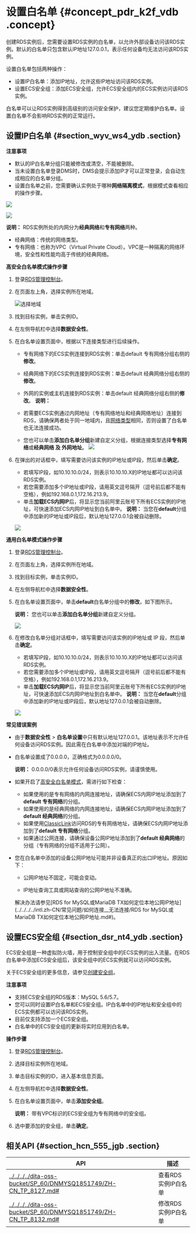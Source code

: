 # 设置白名单 {#concept_pdr_k2f_vdb .concept}

创建RDS实例后，您需要设置RDS实例的白名单，以允许外部设备访问该RDS实例。默认的白名单只包含默认IP地址127.0.0.1，表示任何设备均无法访问该RDS实例。

设置白名单包括两种操作：

-   设置IP白名单：添加IP地址，允许这些IP地址访问该RDS实例。
-   设置ECS安全组：添加ECS安全组，允许ECS安全组内的ECS实例访问该RDS实例。

白名单可以让RDS实例得到高级别的访问安全保护，建议您定期维护白名单。设置白名单不会影响RDS实例的正常运行。

## 设置IP白名单 {#section_wyv_ws4_ydb .section}

**注意事项**

-   默认的IP白名单分组只能被修改或清空，不能被删除。
-   当未设置白名单登录DMS时，DMS会提示添加IP才可以正常登录，会自动生成相应的白名单分组。
-   设置白名单之前，您需要确认实例处于哪种**网络隔离模式**，根据模式查看相应的操作步骤。

![](http://static-aliyun-doc.oss-cn-hangzhou.aliyuncs.com/assets/img/7816/156516924035435_zh-CN.png)

![](http://static-aliyun-doc.oss-cn-hangzhou.aliyuncs.com/assets/img/7816/156516924035436_zh-CN.png)

**说明：** RDS实例所处的内网分为**经典网络**和**专有网络**两种。

-   经典网络：传统的网络类型。
-   专有网络：也称为VPC（Virtual Private Cloud）。VPC是一种隔离的网络环境，安全性和性能均高于传统的经典网络。

**高安全白名单模式操作步骤**

1.  登录[RDS管理控制台](https://rds.console.aliyun.com/)。
2.  在页面左上角，选择实例所在地域。

    ![选择地域](http://static-aliyun-doc.oss-cn-hangzhou.aliyuncs.com/assets/img/7814/156516924136543_zh-CN.png)

3.  找到目标实例，单击实例ID。
4.  在左侧导航栏中选择**数据安全性**。
5.  在白名单设置页面中，根据以下连接类型进行后续操作。

    -   专有网络下的ECS实例连接到RDS实例：单击default 专有网络分组右侧的**修改**。
    -   经典网络下的ECS实例连接到RDS实例：单击default 经典网络分组右侧的**修改**。
    -   外网的实例或主机连接到RDS实例：单击default 经典网络分组右侧的**修改**。
    **说明：** 

    -   若需要ECS实例通过内网地址（专有网络地址和经典网络地址）连接到RDS，请确保两者处于同一地域内，且[网络类型](../../../../intl.zh-CN/用户指南/实例管理/切换网络类型.md#)相同，否则设置了白名单也无法连接成功。
    -   您也可以单击**添加白名单分组**新建自定义分组，根据连接类型选择**专有网络**或**经典网络 及 外网地址**。
    ![](http://static-aliyun-doc.oss-cn-hangzhou.aliyuncs.com/assets/img/7816/156516924135445_zh-CN.png)

6.  在弹出的对话框中，填写需要访问该实例的IP地址或IP段，然后单击**确定**。

    -   若填写IP段，如10.10.10.0/24，则表示10.10.10.X的IP地址都可以访问该RDS实例。
    -   若您需要添加多个IP地址或IP段，请用英文逗号隔开（逗号前后都不能有空格），例如192.168.0.1,172.16.213.9。
    -   单击**加载ECS内网IP**后，将显示您当前阿里云账号下所有ECS实例的IP地址，可快速添加ECS内网IP地址到白名单中。
    **说明：** 当您在**default**分组中添加新的IP地址或IP段后，默认地址127.0.0.1会被自动删除。

    ![](http://static-aliyun-doc.oss-cn-hangzhou.aliyuncs.com/assets/img/7816/15651692411795_zh-CN.png)


**通用白名单模式操作步骤**

1.  登录[RDS管理控制台](https://rds.console.aliyun.com/)。
2.  在页面左上角，选择实例所在地域。
3.  找到目标实例，单击实例ID。
4.  在左侧导航栏中选择**数据安全性**。
5.  在白名单设置页面中，单击**default**白名单分组中的**修改**，如下图所示。

    **说明：** 您也可以单击**添加白名单分组**新建自定义分组。

    ![](http://static-aliyun-doc.oss-cn-hangzhou.aliyuncs.com/assets/img/7816/15651692411794_zh-CN.png)

6.  在修改白名单分组对话框中，填写需要访问该实例的IP地址或 IP 段，然后单击**确定**。

    -   若填写IP段，如10.10.10.0/24，则表示10.10.10.X的IP地址都可以访问该RDS实例。
    -   若您需要添加多个IP地址或IP段，请用英文逗号隔开（逗号前后都不能有空格），例如192.168.0.1,172.16.213.9。
    -   单击**加载ECS内网IP**后，将显示您当前阿里云账号下所有ECS实例的IP地址，可快速添加ECS内网IP地址到白名单中。
    **说明：** 当您在**default**分组中添加新的IP地址或IP段后，默认地址127.0.0.1会被自动删除。

    ![](http://static-aliyun-doc.oss-cn-hangzhou.aliyuncs.com/assets/img/7816/15651692411795_zh-CN.png)


**常见错误案例**

-   由于**数据安全性** \> **白名单设置**中只有默认地址127.0.0.1。该地址表示不允许任何设备访问RDS实例。因此需在白名单中添加对端的IP地址。
-   白名单设置成了0.0.0.0，正确格式为0.0.0.0/0。

    **说明：** 0.0.0.0/0表示允许任何设备访问RDS实例，请谨慎使用。

-   如果开启了[高安全白名单模式](../../../../intl.zh-CN/用户指南/数据安全性/切换为高安全白名单模式.md#)，需进行如下检查：
    -   如果使用的是专有网络的内网连接地址，请确保ECS内网IP地址添加到了**default 专有网络**的分组。
    -   如果使用的是经典网络的内网连接地址，请确保ECS内网IP地址添加到了**default 经典网络**的分组。
    -   如果使用[ClassicLink](https://www.alibabacloud.com/help/zh/doc-detail/65412.htm)访问RDS的专有网络地址，请确保ECS内网IP地址添加到了**default 专有网络**分组。
    -   如果通过公网连接，请确保设备公网IP地址添加到了**default 经典网络**的分组（专有网络的分组不适用于公网）。
-   您在白名单中添加的设备公网IP地址可能并非设备真正的出口IP地址。原因如下：

    -   公网IP地址不固定，可能会变动。

    -   IP地址查询工具或网站查询的公网IP地址不准确。

    解决办法请参见[RDS for MySQL或MariaDB TX如何定位本地公网IP地址](../../../../intl.zh-CN/常见问题/如何连接__无法连接/RDS for MySQL或MariaDB TX如何定位本地公网IP地址.md#)。


## 设置ECS安全组 {#section_dsr_nt4_ydb .section}

ECS安全组是一种虚拟防火墙，用于控制安全组中的ECS实例的出入流量。在RDS白名单中添加ECS安全组后，该安全组中的ECS实例就可以访问RDS实例。

关于ECS安全组的更多信息，请参见[创建安全组](https://www.alibabacloud.com/help/doc-detail/25468.htm?spm=a2c63.p38356.a3.2.42187afeEXhLP9)。

**注意事项**

-   支持ECS安全组的RDS版本：MySQL 5.6/5.7。
-   您可以同时设置IP白名单和ECS安全组。IP白名单中的IP地址和安全组中的ECS实例都可以访问该RDS实例。
-   目前仅支持添加一个ECS安全组。
-   白名单中的ECS安全组的更新将实时应用到白名单。

**操作步骤**

1.  登录[RDS管理控制台](https://rds.console.aliyun.com/)。
2.  选择目标实例所在地域。
3.  单击目标实例的ID，进入基本信息页面。
4.  在左侧导航栏中选择**数据安全性**。
5.  在白名单设置页面中，单击**添加安全组**。

    **说明：** 带有VPC标识的ECS安全组为专有网络中的安全组。

6.  选中要添加的安全组，单击**确定**。

## 相关API {#section_hcn_555_jgb .section}

|API|描述|
|---|--|
|[../../../../dita-oss-bucket/SP\_60/DNMYSQ1851749/ZH-CN\_TP\_8127.md\#](../../../../intl.zh-CN/API参考/安全管理/DescribeDBInstanceIPArrayList.md#)|查看RDS实例IP白名单|
|[../../../../dita-oss-bucket/SP\_60/DNMYSQ1851749/ZH-CN\_TP\_8132.md\#](../../../../intl.zh-CN/API参考/安全管理/ModifySecurityIps.md#)|修改RDS实例IP白名单|

